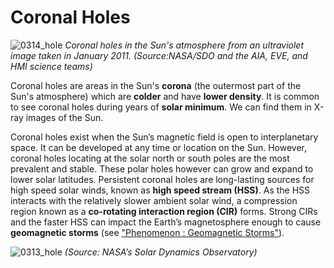 # Coronal Holes

![0314_hole](./static/0314_hole.jpg)
*Coronal holes in the Sun's atmosphere from an ultraviolet image taken in January 2011. (Source:NASA/SDO and the AIA, EVE, and HMI science teams)*

Coronal holes are areas in the Sun's **corona** (the outermost part of the Sun's atmosphere) which are **colder** and have **lower density**. It is common to see coronal holes during years of **solar minimum**. We can find them in X-ray images of the Sun.

Coronal holes exist when the Sun’s magnetic field is open to interplanetary space. It can be developed at any time or location on the Sun. However, coronal holes locating at the solar north or south poles are the most prevalent and stable. These polar holes however can grow and expand to lower solar latitudes.  Persistent coronal holes are long-lasting sources for high speed solar winds, known as **high speed stream (HSS)**. As the HSS interacts with the relatively slower ambient solar wind, a compression region known as a **co-rotating interaction region (CIR)** forms. Strong CIRs and the faster HSS can impact the Earth’s magnetosphere enough to cause **geomagnetic storms** (see ["Phenomenon : Geomagnetic Storms"](#/en/section/phenomena/geomagnetic-storms)).

![0313_hole](./static/0313_hole.jpg)
*(Source: NASA’s Solar Dynamics Observatory)*


